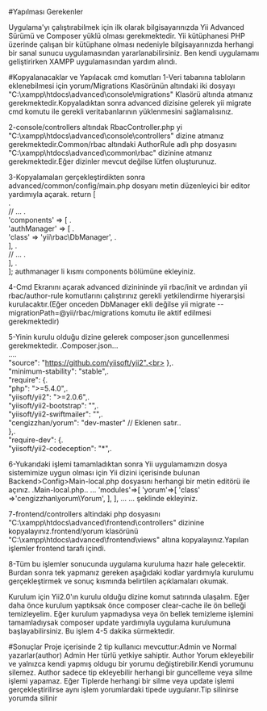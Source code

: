 #Yapılması Gerekenler 

 Uygulama'yı çalıştırabilmek için ilk olarak bilgisayarınızda Yii Advanced Sürümü ve Composer yüklü olması gerekmektedir. Yii kütüphanesi PHP üzerinde çalışan bir kütüphane olması nedeniyle bilgisayarınızda herhangi bir sanal sunucu uygulamasından yararlanabilirsiniz. Ben kendi uygulamamı geliştirirken XAMPP uygulamasından yardım alındı.
 
 
#Kopyalanacaklar ve Yapılacak cmd komutları
 1-Veri tabanına tabloların eklenebilmesi için yorum/Migrations Klasörünün altındaki iki dosyayı "C:\xampp\htdocs\advanced\console\migrations" Klasörü altında atmanız gerekmektedir.Kopyaladıktan sonra advanced dizisine gelerek 
 yii migrate cmd komutu ile gerekli veritabanlarının yüklenmesini sağlamalısınız.
 
 
 2-console/controllers altındak RbacController.php yi "C:\xampp\htdocs\advanced\console\controllers" dizine atmanız gerekmektedir.Common/rbac altındaki AuthorRule adlı php dosyasını "C:\xampp\htdocs\advanced\common\rbac" dizinine atmanız gerekmektedir.Eğer dizinler mevcut değilse lütfen oluşturunuz.
 
 
 3-Kopyalamaları gerçekleştirdikten sonra advanced/common/config/main.php dosyanı metin düzenleyici bir editor yardımıyla açarak.
 return [<br>
    .<br>// ...
   .<br> 'components' => [
     .<br>   'authManager' => [
        .<br>    'class' => 'yii\rbac\DbManager',
      .<br>  ],
     .<br>   // ...
  .<br>  ],
.<br>];
authmanager li kısmı components bölümüne ekleyiniz.


4-Cmd Ekranını açarak advanced dizinininde yii rbac/init ve ardından yii rbac/author-rule komutlarını çalıştırınız gerekli yetkilendirme hiyerarşisi kurulacaktır.(Eğer onceden DbManager ekli değilse yii migrate --migrationPath=@yii/rbac/migrations komutu ile aktif edilmesi gerekmektedir)

5-Yinin kurulu olduğu dizine gelerek composer.json guncellenmesi gerekmektedir.
.Composer.json...<br>
....<br>
"source": "https://github.com/yiisoft/yii2".<br>
},.<br>
     "minimum-stability": "stable",.<br>
     "require": {.<br>
     "php": ">=5.4.0",.<br>
     "yiisoft/yii2": ">=2.0.6",.<br>
     "yiisoft/yii2-bootstrap": "",.<br>
     "yiisoft/yii2-swiftmailer": "",.<br>
     "cengizzhan/yorum": "dev-master" // Eklenen satır..<br>
     },.<br>
     "require-dev": {.<br>
     "yiisoft/yii2-codeception": "*",.<br>


6-Yukarıdaki işlemi tamamladıktan sonra Yii uygulamamızın dosya sistemimize uygun olması için Yii dizini içerisinde bulunan Backend>Config>Main-local.php dosyasını herhangi bir metin editörü ile açınız.
.Main-local.php..
...
'modules'=>[
'yorum'=>[
'class' =>'cengizzhan\yorum\Yorum',
], 
],
...
...
şeklinde ekleyiniz.


7-frontend/controllers altindaki php dosyasını "C:\xampp\htdocs\advanced\frontend\controllers" dizinine kopyalayınız.frontend/yorum klasörünü  "C:\xampp\htdocs\advanced\frontend\views" altına kopyalayınız.Yapılan işlemler frontend tarafı içindi.


8-Tüm bu işlemler sonucunda uygulama kuruluma hazır hale gelecektir. Burdan sonra tek yapmanız gereken aşağıdaki kodlar yardımıyla kurulumu gerçekleştirmek ve sonuç kısmında belirtilen açıklamaları okumak.

Kurulum için Yii2.0'ın kurulu olduğu dizine komut satırında ulaşalım. Eğer daha önce kurulum yaptıksak önce composer clear-cache ile ön belleği temizleyelim. Eğer kurulum yapmadıysa veya ön bellek temizleme işlemini tamamladıysak composer update yardımıyla uygulama kurulumuna başlayabilirsiniz. Bu işlem 4-5 dakika sürmektedir.

#Sonuçlar
Proje içerisinde 2 tip kullanıcı mevcuttur:Admin ve Normal yazarlar(author)
Admin Her türlü yetkiye sahiptir.
Author Yorum ekleyebilir ve yalnızca kendi yapmış oldugu bir yorumu değiştirebilir.Kendi yorumunu silemez.
Author sadece tip ekleyebilir herhangi bir guncelleme veya silme işlemi yapamaz.
Eğer Tiplerde herhangi bir silme veya update işlemi gerçekleştirilirse aynı işlem yorumlardaki tipede uygulanır.Tip silinirse yorumda silinir


 
